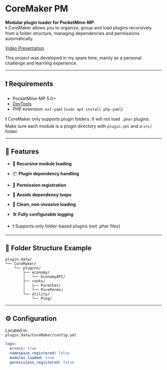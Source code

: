 # CoreMaker PM

**Modular plugin loader for PocketMine-MP.**  
🌀 CoreMaker allows you to organize, group and load plugins recursively from a folder structure, managing dependencies and permissions automatically.

[Video Presentation](https://youtu.be/zgKVyKvYj1o?si=GJs9Zgf92_IREHvg)


This project was developed in my spare time, mainly as a personal challenge and learning experience.

---

## ❗ Requirements

- PocketMine-MP 5.0+
- [DevTools](https://poggit.pmmp.io/p/DevTools/)
- PHP extension: `ext-yaml` (`sudo apt install php-yaml`)

❗ CoreMaker only supports plugin folders. It will not load `.phar` plugins. Make sure each module is a plugin directory with `plugin.yml` and a `src/` folder.

---

## 🚀 Features

- 🔄 **Recursive module loading**
- 📦 **Plugin dependency handling**
- 📛 **Permission registration**
- 🧠 **Avoids dependency loops**
- 🧹 **Clean, non-invasive loading**
- 🛠️ **Fully configurable logging**
  
- ❗ Supports only folder-based plugins (not .phar files)

---

## 📁 Folder Structure Example
    plugin_data/
    └── CoreMaker/
        └── plugins/
            ├── economy/
            │   └── EconomyAPI/
            ├── ranks/
            │   ├── PureChat/
            │   └── PurePerms/
            └── utility/
                └── Ping/

---

## ⚙️ Configuration

Located in:  
`plugin_data/CoreMaker/config.yml`

```yaml
logs:
  errors: true
  namespace_registered: false
  modules_loaded: true
  permissions_registered: false

